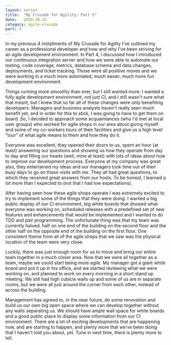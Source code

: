 ```yaml
---
layout: series
title:  "My Crusade for Agility: Part 5"
date:   2010-10-22
category: agile-crusade
part: 5
---
```


In my previous 4 installments of My Crusade for Agility I've outlined my career
as a professional developer and how and why I've been striving for an agile
development environment. In Part 4, I discussed how I introduced our continuous
integration server and how we were able to automate our testing, code coverage,
metrics, database schema and data changes, deployments, and ticket tracking.
Those were all positive moves and we were working in a much more automated, much
easier, much more fun development environment.


Things running more smoothly than ever, but I still wanted more. I wanted a fully
agile development environment, not just CI, and I still wasn't sure what that
meant, but I knew that so far all of these changes were only benefiting
developers. Managers and business analysts haven't really seen much benefit yet,
and in order for this to stick, I was going to have to get them on board. So, I
decided to approach some acquaintances (who I'd met at local user groups) who
worked for agile shops in our area about giving myself and some of my co-workers
tours of their facilities and give us a high level "tour" of what agile means to
them and how they do it.


Everyone was excellent, they opened their doors to us, spent an hour (at least)
answering our questions and showing us how they operate from day to day and
filling our heads (well, mine at least) with lots of ideas about how to improve
our development process. Everyone at my company was great also, they entertained
my ideas and our managers took time out of their busy days to go on these visits
with me. They all had great questions, to which they received great answers from
our hosts. To be honest, I learned a lot more than I expected to (not that I had
low expectations).


After having seen how these agile shops operate I was extremely excited to try to
implement some of the things that they were doing. I wanted a big public display
of our CI environment, big white boards that showed what everyone was working
on, scheduled releases with a predefined set of new features and enhancements
that would be implemented and I wanted to do TDD and pair programming. The
unfortunate thing was that my team was currently halved, half on one end of the
building on the second floor and the other half on the opposite end of the
building on the first floor. One consistent theme from all of the agile shops
that we saw was the physical location of the team were very close.


Luckily, there was just enough room for us to move and bring our entire team
together in a much closer area. Now that we were all together as a team, maybe
we could start being more agile. My manager got a giant white board and put it
up in his office, and we started reviewing what we were working on, and planned
to work on every morning in a short stand up meeting. We still had high cubicle
walls up and some of us are in separate rooms, but we were all just around the
corner from each other, instead of across the building.


Management has agreed to, in the near future, do some renovation and build us
our own big open space where we can develop together without any walls
separating us. We should have ample wall space for white boards and a good
public place to display some information from our CI environment. There are a
lot of exciting developments that are happening now, and are starting to happen,
and plenty more that we've been doing that I haven't told you about, yet. Tune
in next time, there is plenty more to tell.


